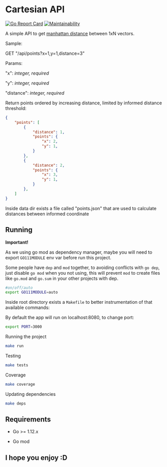 # Cartesian API

[![Go Report Card](https://goreportcard.com/badge/github.com/aymone/cartesian-api)](https://goreportcard.com/report/github.com/aymone/cartesian-api)
[![Maintainability](https://api.codeclimate.com/v1/badges/67651a109b421ee1213f/maintainability)](https://codeclimate.com/github/aymone/api-unit-test/maintainability)

A simple API to get [manhattan distance](https://xlinux.nist.gov/dads/HTML/manhattanDistance.html) between 1xN vectors.

Sample:

GET "/api/points?x=1,y=1,distance=3"

Params:

"x": *integer, required*

"y": *integer, required*

"distance": *integer, required*

Return points ordered by increasing distance, limited by informed distance threshold:

```json
{
    "points": [
        {
            "distance": 1,
            "points": {
                "x": 2,
                "y": 1,
            }
        },
        {
            "distance": 2,
            "points": {
                "x": 3,
                "y": 1,
            }
        },
    ]
}
```

Inside data dir exists a file called "points.json" that are used to calculate distances between informed coordinate

## Running

**Important!**

As we using go mod as dependency manager, maybe you will need to export `GO111MODULE` env var before run this project.

Some people have `dep` and `mod` together, to avoiding conflicts with `go dep`, just disable `go mod` when you not using, this will prevent `mod` to create files like `go.mod` and `go.sum` in your other projects with dep.

```bash
#on/off/auto
export GO111MODULE=auto
```

Inside root directory exists a `Makefile` to better instrumentation of that available commands:

By default the app will run on localhost:8080, to change port:

```bash
export PORT=3000
```

Running the project

```bash
make run
```

Testing

```bash
make tests
```

Coverage

```bash
make coverage
```

Updating dependencies

```bash
make deps
```

## Requirements

- Go >= 1.12.x

- Go mod

## I hope you enjoy :D
